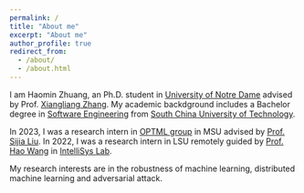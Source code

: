 ```yaml
---
permalink: /
title: "About me"
excerpt: "About me"
author_profile: true
redirect_from:
  - /about/
  - /about.html
---
```


I am Haomin Zhuang, an Ph.D. student in [University of Notre Dame](https://www.nd.edu/) advised by Prof. [Xiangliang Zhang](https://sites.nd.edu/xiangliang-zhang/). My academic backdground includes a Bachelor degree in [Software Engineering](http://www2.scut.edu.cn/sse/) from [South China University of Technology](https://www.scut.edu.cn/new/).

In 2023, I was a research intern in [OPTML group](https://www.optml-group.com/) in MSU advised by [Prof. Sijia Liu](https://lsjxjtu.github.io/). In 2022, I was a research intern in LSU remotely guided by [Prof. Hao Wang](https://intellisys.haow.ca/haowang/) in [IntelliSys Lab](https://intellisys.haow.ca/).

My research interests are in the robustness of machine learning, distributed machine learning and adversarial attack.
